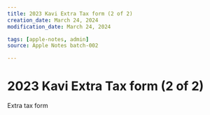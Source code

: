 ```yaml
---
title: 2023 Kavi Extra Tax form (2 of 2)
creation_date: March 24, 2024
modification_date: March 24, 2024

tags: [apple-notes, admin]
source: Apple Notes batch-002

---
```



# 2023 Kavi Extra Tax form (2 of 2)

Extra tax form 

